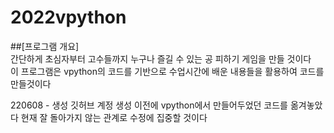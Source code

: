 # 2022vpython

##[프로그램 개요]  
  간단하게 초심자부터 고수들까지 누구나 즐길 수 있는 공 피하기 게임을 만들 것이다  
  이 프로그램은 vpython의 코드를 기반으로 수업시간에 배운 내용들을 활용하여 코드를 만들것이다
  
  220608 - 생성
  깃허브 계정 생성 이전에 vpython에서 만들어두었던 코드를 옮겨놓았다
  현재 잘 돌아가지 않는 관계로 수정에 집중할 것이다
